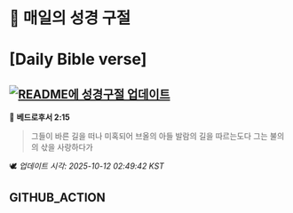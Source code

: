 # 🙏 매일의 성경 구절
# [Daily Bible verse]
## [![README에 성경구절 업데이트](https://github.com/DONGSUKA/first_test/actions/workflows/update-readme-bible.yml/badge.svg)](https://github.com/DONGSUKA/first_test/actions/workflows/update-readme-bible.yml)
<!-- START_BIBLE_VERSE -->
📖 **베드로후서 2:15**
> 그들이 바른 길을 떠나 미혹되어 브올의 아들 발람의 길을 따르는도다 그는 불의의 삯을 사랑하다가

🕊️ _업데이트 시각: 2025-10-12 02:49:42 KST_
  <!-- END_BIBLE_VERSE -->
## GITHUB_ACTION

